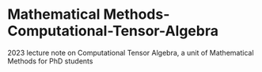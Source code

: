 # Mathematical Methods-Computational-Tensor-Algebra
 2023 lecture note on Computational Tensor Algebra, a unit of Mathematical Methods for PhD students
